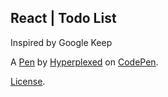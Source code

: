React | Todo List
-----------------
Inspired by Google Keep

A [Pen](https://codepen.io/Hyperplexed/pen/PBGbyq) by [Hyperplexed](https://codepen.io/Hyperplexed) on [CodePen](https://codepen.io).

[License](https://codepen.io/license/pen/PBGbyq).